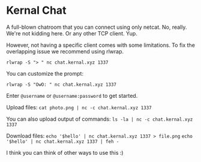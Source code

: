 # Kernal Chat
A full-blown chatroom that you can connect using only netcat. No, really. We're not kidding here.
Or any other TCP client. Yup.

However, not having a specific client comes with some limitations. To fix the overlapping issue we recommend using rlwrap.

`rlwrap -S "> " nc chat.kernal.xyz 1337`

You can customize the prompt:

`rlwrap -S "OwO: " nc chat.kernal.xyz 1337`

Enter `@username` or `@username:password` to get started.

Upload files:
`cat photo.png | nc -c chat.kernal.xyz 1337`

You can also upload output of commands:
`ls -la | nc -c chat.kernal.xyz 1337`

Download files:
`echo '$hello' | nc chat.kernal.xyz 1337 > file.png`
`echo '$hello' | nc chat.kernal.xyz 1337 | feh -`

I think you can think of other ways to use this :)
